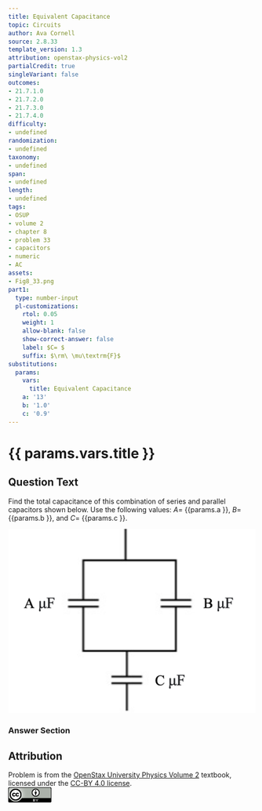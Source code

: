 ```yaml
---
title: Equivalent Capacitance
topic: Circuits
author: Ava Cornell
source: 2.8.33
template_version: 1.3
attribution: openstax-physics-vol2
partialCredit: true
singleVariant: false
outcomes:
- 21.7.1.0
- 21.7.2.0
- 21.7.3.0
- 21.7.4.0
difficulty:
- undefined
randomization:
- undefined
taxonomy:
- undefined
span:
- undefined
length:
- undefined
tags:
- OSUP
- volume 2
- chapter 8
- problem 33
- capacitors
- numeric
- AC
assets:
- Fig8_33.png
part1:
  type: number-input
  pl-customizations:
    rtol: 0.05
    weight: 1
    allow-blank: false
    show-correct-answer: false
    label: $C= $
    suffix: $\rm\ \mu\textrm{F}$
substitutions:
  params:
    vars:
      title: Equivalent Capacitance
    a: '13'
    b: '1.0'
    c: '0.9'
---
```

# {{ params.vars.title }}

## Question Text

Find the total capacitance of this combination of series and parallel capacitors shown below. Use the following values: $A =$ {{params.a }}, $B =$ {{params.b }}, and $C =$ {{params.c }}.

<img src="Fig8_33.png">

### Answer Section

## Attribution

Problem is from the [OpenStax University Physics Volume 2](https://openstax.org/details/books/university-physics-volume-2) textbook, licensed under the [CC-BY 4.0 license](https://creativecommons.org/licenses/by/4.0/).<br>![Image representing the Creative Commons 4.0 BY license.](https://raw.githubusercontent.com/firasm/bits/master/by.png)